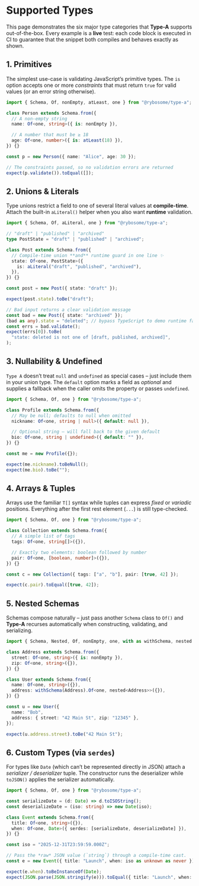 # Supported Types

This page demonstrates the six major type categories that **Type-A** supports out-of-the-box. Every example is a **live** test: each code block is executed in CI to guarantee that the snippet both compiles and behaves exactly as shown.

## 1. Primitives

The simplest use-case is validating JavaScript’s primitive types. The `is` option accepts one or more _constraints_ that must return `true` for valid values (or an error string otherwise).

```typescript test
import { Schema, Of, nonEmpty, atLeast, one } from "@rybosome/type-a";

class Person extends Schema.from({
  // A non-empty string
  name: Of<one, string>({ is: nonEmpty }),

  // A number that must be ≥ 18
  age: Of<one, number>({ is: atLeast(18) }),
}) {}

const p = new Person({ name: "Alice", age: 30 });

// The constraints passed, so no validation errors are returned
expect(p.validate()).toEqual([]);
```

## 2. Unions & Literals

Type unions restrict a field to one of several literal values at **compile-time**. Attach the built-in `aLiteral()` helper when you also want **runtime** validation.

```typescript test
import { Schema, Of, aLiteral, one } from "@rybosome/type-a";

// "draft" | "published" | "archived"
type PostState = "draft" | "published" | "archived";

class Post extends Schema.from({
  // Compile-time union **and** runtime guard in one line ✨
  state: Of<one, PostState>({
    is: aLiteral("draft", "published", "archived"),
  }),
}) {}

const post = new Post({ state: "draft" });

expect(post.state).toBe("draft");

// Bad input returns a clear validation message
const bad = new Post({ state: "archived" });
(bad as any).state = "deleted"; // bypass TypeScript to demo runtime failure
const errs = bad.validate();
expect(errs[0]).toBe(
  "state: deleted is not one of [draft, published, archived]",
);
```

## 3. Nullability & Undefined

`Type A` doesn’t treat `null` and `undefined` as special cases – just include them in your union type. The `default` option marks a field as _optional_ and supplies a fallback when the caller omits the property or passes `undefined`.

```typescript test
import { Schema, Of, one } from "@rybosome/type-a";

class Profile extends Schema.from({
  // May be null; defaults to null when omitted
  nickname: Of<one, string | null>({ default: null }),

  // Optional string – will fall back to the given default
  bio: Of<one, string | undefined>({ default: "" }),
}) {}

const me = new Profile({});

expect(me.nickname).toBeNull();
expect(me.bio).toBe("");
```

## 4. Arrays & Tuples

Arrays use the familiar `T[]` syntax while tuples can express _fixed_ or _variadic_ positions. Everything after the first rest element (`...`) is still type-checked.

```typescript test
import { Schema, Of, one } from "@rybosome/type-a";

class Collection extends Schema.from({
  // A simple list of tags
  tags: Of<one, string[]>({}),

  // Exactly two elements: boolean followed by number
  pair: Of<one, [boolean, number]>({}),
}) {}

const c = new Collection({ tags: ["a", "b"], pair: [true, 42] });

expect(c.pair).toEqual([true, 42]);
```

## 5. Nested Schemas

Schemas compose naturally – just pass another `Schema` class to `Of()` and **Type-A** recurses automatically when constructing, validating, and serializing.

```typescript test
import { Schema, Nested, Of, nonEmpty, one, with as withSchema, nested } from "@rybosome/type-a";

class Address extends Schema.from({
  street: Of<one, string>({ is: nonEmpty }),
  zip: Of<one, string>({}),
}) {}

class User extends Schema.from({
  name: Of<one, string>({}),
  address: withSchema(Address).Of<one, nested<Address>>({}),
}) {}

const u = new User({
  name: "Bob",
  address: { street: "42 Main St", zip: "12345" },
});

expect(u.address.street).toBe("42 Main St");
```

## 6. Custom Types (via `serdes`)

For types like `Date` (which can’t be represented directly in JSON) attach a _serializer / deserializer_ tuple. The constructor runs the deserializer while `toJSON()` applies the serializer automatically.

```typescript test
import { Schema, Of, one } from "@rybosome/type-a";

const serializeDate = (d: Date) => d.toISOString();
const deserializeDate = (iso: string) => new Date(iso);

class Event extends Schema.from({
  title: Of<one, string>({}),
  when: Of<one, Date>({ serdes: [serializeDate, deserializeDate] }),
}) {}

const iso = "2025-12-31T23:59:59.000Z";

// Pass the *raw* JSON value (`string`) through a compile-time cast.
const e = new Event({ title: "Launch", when: iso as unknown as never });

expect(e.when).toBeInstanceOf(Date);
expect(JSON.parse(JSON.stringify(e))).toEqual({ title: "Launch", when: iso });
```
